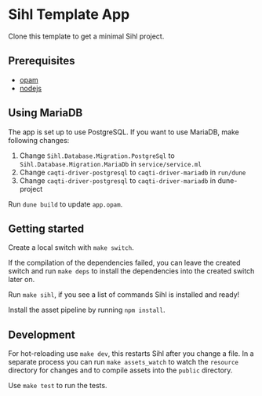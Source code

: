# Sihl Template App

Clone this template to get a minimal Sihl project.

## Prerequisites

- [opam](https://opam.ocaml.org/doc/Install.html)
- [nodejs](https://nodejs.org/en/download/)

## Using MariaDB

The app is set up to use PostgreSQL. If you want to use MariaDB, make following changes:

1. Change `Sihl.Database.Migration.PostgreSql` to `Sihl.Database.Migration.MariaDb` in `service/service.ml`
2. Change `caqti-driver-postgresql` to `caqti-driver-mariadb` in `run/dune`
3. Change `caqti-driver-postgresql` to `caqti-driver-mariadb` in dune-project

Run `dune build` to update `app.opam`.

## Getting started

Create a local switch with `make switch`.

If the compilation of the dependencies failed, you can leave the created switch and run `make deps` to install the dependencies into the created switch later on.

Run `make sihl`, if you see a list of commands Sihl is installed and ready!

Install the asset pipeline by running `npm install`.

## Development

For hot-reloading use `make dev`, this restarts Sihl after you change a file. In a separate process you can run `make assets_watch` to watch the `resource` directory for changes and to compile assets into the `public` directory.

Use `make test` to run the tests.
